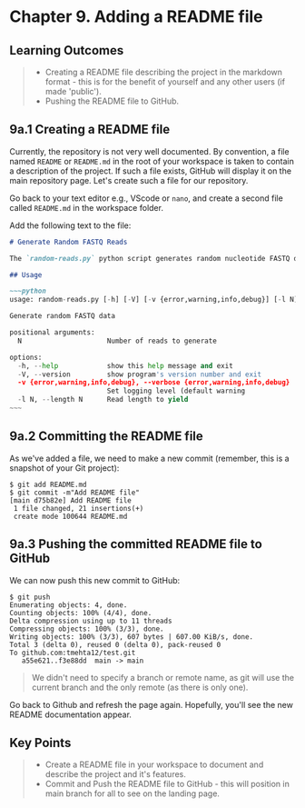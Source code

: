 # Chapter 9. Adding a README file

## Learning Outcomes
> - Creating a README file describing the project in the markdown format - this is for the benefit of yourself and any other users (if made 'public').
> - Pushing the README file to GitHub.

## 9a.1 Creating a README file

Currently, the repository is not very well documented.
By convention, a file named `README` or `README.md` in the root of your workspace is taken to contain a description of the project.
If such a file exists, GitHub will display it on the main repository page.
Let's create such a file for our repository.

Go back to your text editor e.g., VScode or `nano`, and create a second file called `README.md` in the workspace folder.

Add the following text to the file:

```markdown
# Generate Random FASTQ Reads

The `random-reads.py` python script generates random nucleotide FASTQ data.

## Usage

~~~python
usage: random-reads.py [-h] [-V] [-v {error,warning,info,debug}] [-l N] N

Generate random FASTQ data

positional arguments:
  N                     Number of reads to generate

options:
  -h, --help            show this help message and exit
  -V, --version         show program's version number and exit
  -v {error,warning,info,debug}, --verbose {error,warning,info,debug}
                        Set logging level (default warning
  -l N, --length N      Read length to yield
~~~
```

## 9a.2 Committing the README file

As we've added a file, we need to make a new commit (remember, this is a snapshot of your Git project):

~~~console
$ git add README.md
$ git commit -m"Add README file"
[main d75b82e] Add README file
 1 file changed, 21 insertions(+)
 create mode 100644 README.md
~~~

## 9a.3 Pushing the committed README file to GitHub

We can now push this new commit to GitHub:

~~~console
$ git push
Enumerating objects: 4, done.
Counting objects: 100% (4/4), done.
Delta compression using up to 11 threads
Compressing objects: 100% (3/3), done.
Writing objects: 100% (3/3), 607 bytes | 607.00 KiB/s, done.
Total 3 (delta 0), reused 0 (delta 0), pack-reused 0
To github.com:tmehta12/test.git
   a55e621..f3e88dd  main -> main
~~~

> We didn't need to specify a branch or remote name, as git will use the current branch and the only remote (as there is only one).

Go back to Github and refresh the page again.
Hopefully, you'll see the new README documentation appear.

## Key Points
> - Create a README file in your workspace to document and describe the project and it's features.
> - Commit and Push the README file to GitHub - this will position in main branch for all to see on the landing page.
